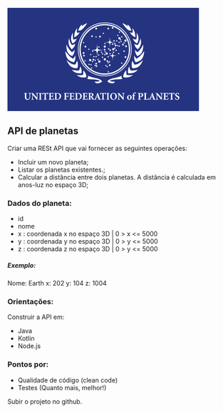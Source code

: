 ![](./ufp.png)
## API de planetas

Criar uma RESt API que vai fornecer as seguintes operações:
- Incluir um novo planeta;
- Listar os planetas existentes.;
- Calcular a distância entre dois planetas. A distância é calculada em anos-luz no espaço 3D;

### Dados do planeta:
- id
- nome
- x : coordenada x no espaço 3D | 0 > x <= 5000
- y : coordenada y no espaço 3D | 0 > y <= 5000
- z : coordenada z no espaço 3D | 0 > y <= 5000

##### Exemplo:
Nome: Earth
x: 202
y: 104
z: 1004

### Orientações:
Construir a API em:
- Java
- Kotlin
- Node.js

### Pontos por:
- Qualidade de código (clean code)
- Testes (Quanto mais, melhor!)

Subir o projeto no github.
